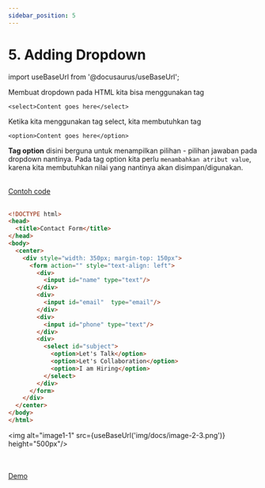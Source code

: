 ```yaml
---
sidebar_position: 5
---
```


# 5. Adding Dropdown 

import useBaseUrl from '@docusaurus/useBaseUrl';

Membuat dropdown pada HTML kita bisa menggunakan tag

```
<select>Content goes here</select>
```

Ketika kita menggunakan tag select, kita membutuhkan tag

```
<option>Content goes here</option>
```

**Tag option** disini berguna untuk menampilkan pilihan - pilihan jawaban pada dropdown nantinya. Pada tag option kita perlu `menambahkan atribut value`, karena kita membutuhkan nilai yang nantinya akan disimpan/digunakan. 

<br />
<a class="btn-example-code" href="https://github.com/demo-dumbways/ebook-code-result-chapter-1/tree/day2-4.adding-dropdown">
Contoh code
</a>

<br />
<br />


```html {18-24} title="index.html"
<!DOCTYPE html>
<head>
  <title>Contact Form</title>
</head>
<body>
  <center>
    <div style="width: 350px; margin-top: 150px">
      <form action="" style="text-align: left">
        <div>
          <input id="name" type="text"/>
        </div>
        <div>
          <input id="email"  type="email"/>
        </div>
        <div>
          <input id="phone" type="text"/>
        </div>
        <div>
          <select id="subject">
            <option>Let's Talk</option>
            <option>Let's Collaboration</option>
            <option>I am Hiring</option>
          </select>
        </div>
      </form>
    </div>
  </center>
</body>
</html>
```
<img alt="image1-1" src={useBaseUrl('img/docs/image-2-3.png')} height="500px"/>

<br />
<br />

<div>
<a class="btn-demo" href="https://ebook-code-result-chapter-1-git-day2-4addi-83dd81-demo-dumbways.vercel.app">
Demo
</a>
</div>